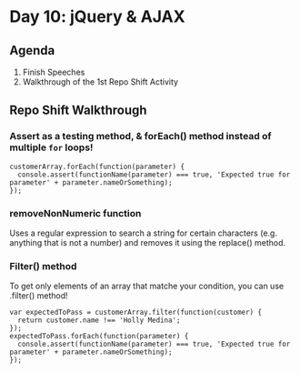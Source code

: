 # Day 10: jQuery & AJAX

## Agenda

1. Finish Speeches
2. Walkthrough of the 1st Repo Shift Activity

## Repo Shift Walkthrough

### Assert as a testing method, & forEach() method instead of multiple `for` loops!
```
customerArray.forEach(function(parameter) {
  console.assert(functionName(parameter) === true, 'Expected true for parameter' + parameter.nameOrSomething);
});
```

### removeNonNumeric function

Uses a regular expression to search a string for certain characters (e.g. anything that is not a number) and removes it using the replace() method.

### Filter() method

To get only elements of an array that matche your condition, you can use .filter() method! 

```
var expectedToPass = customerArray.filter(function(customer) { 
  return customer.name !== 'Holly Medina';
});
expectedToPass.forEach(function(parameter) {
  console.assert(functionName(parameter) === true, 'Expected true for parameter' + parameter.nameOrSomething);
});
```
